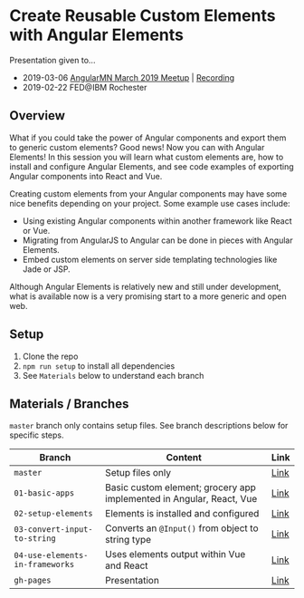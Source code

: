# Create Reusable Custom Elements with Angular Elements

Presentation given to...

- 2019-03-06 [AngularMN March 2019 Meetup](https://www.meetup.com/AngularMN/events/259098278/) | [Recording](https://www.youtube.com/watch?v=YJFtDdvhhZc)
- 2019-02-22 FED@IBM Rochester

## Overview
What if you could take the power of Angular components and export them to generic custom elements?  Good news!  Now you can with Angular Elements!  In this session you will learn what custom elements are, how to install and configure Angular Elements, and see code examples of exporting Angular components into React and Vue.

Creating custom elements from your Angular components may have some nice benefits depending on your project. Some example use cases include:
* Using existing Angular components within another framework like React or Vue.
* Migrating from AngularJS to Angular can be done in pieces with Angular Elements.
* Embed custom elements on server side templating technologies like Jade or JSP.

Although Angular Elements is relatively new and still under development, what is available now is a very promising start to a more generic and open web.


## Setup
1. Clone the repo
2. `npm run setup` to install all dependencies
3. See `Materials` below to understand each branch


## Materials / Branches
`master` branch only contains setup files.  See branch descriptions below for specific steps.

| Branch | Content | Link |
|--------|---------|------|
| `master` | Setup files only | [Link](https://github.com/dstanich/angular-elements-presentation/tree/master) |
| `01-basic-apps` | Basic custom element; grocery app implemented in Angular, React, Vue | [Link](https://github.com/dstanich/angular-elements-presentation/tree/01-basic-apps) |
| `02-setup-elements` | Elements is installed and configured | [Link](https://github.com/dstanich/angular-elements-presentation/tree/02-setup-elements) |
| `03-convert-input-to-string` | Converts an `@Input()` from object to string type | [Link](https://github.com/dstanich/angular-elements-presentation/tree/03-convert-input-to-string) |
| `04-use-elements-in-frameworks` | Uses elements output within Vue and React | [Link](https://github.com/dstanich/angular-elements-presentation/tree/04-use-elements-in-frameworks) |
| `gh-pages` | Presentation | [Link](https://dstanich.github.io/angular-elements-presentation/) |
